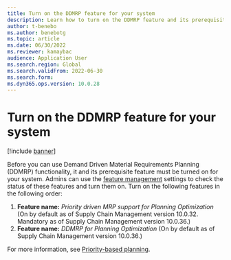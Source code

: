 ```yaml
---
title: Turn on the DDMRP feature for your system
description: Learn how to turn on the DDMRP feature and its prerequisites for your system, including definitions of various features.
author: t-benebo
ms.author: benebotg
ms.topic: article
ms.date: 06/30/2022
ms.reviewer: kamaybac
audience: Application User
ms.search.region: Global
ms.search.validFrom: 2022-06-30
ms.search.form:
ms.dyn365.ops.version: 10.0.28
---
```


# Turn on the DDMRP feature for your system

[!include [banner](../../includes/banner.md)]

Before you can use Demand Driven Material Requirements Planning (DDMRP) functionality, it and its prerequisite feature must be turned on for your system. Admins can use the [feature management](../../../fin-ops-core/fin-ops/get-started/feature-management/feature-management-overview.md) settings to check the status of these features and turn them on. Turn on the following features in the following order:

1. **Feature name:** *Priority driven MRP support for Planning Optimization* (On by default as of Supply Chain Management version 10.0.32. Mandatory as of Supply Chain Management version 10.0.36.)
1. **Feature name:** *DDMRP for Planning Optimization* (On by default as of Supply Chain Management version 10.0.36.)

For more information, see [Priority-based planning](priority-based-planning.md).
